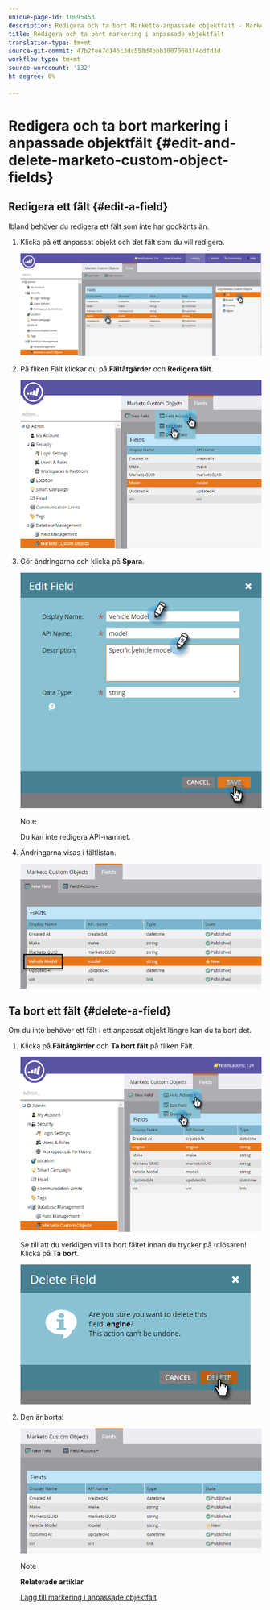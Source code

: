 ```yaml
---
unique-page-id: 10095453
description: Redigera och ta bort Marketto-anpassade objektfält - Marketo-dokument - Produktdokumentation
title: Redigera och ta bort markering i anpassade objektfält
translation-type: tm+mt
source-git-commit: 47b2fee7d146c3dc558d4bbb10070683f4cdfd3d
workflow-type: tm+mt
source-wordcount: '132'
ht-degree: 0%

---
```



# Redigera och ta bort markering i anpassade objektfält {#edit-and-delete-marketo-custom-object-fields}

## Redigera ett fält {#edit-a-field}

Ibland behöver du redigera ett fält som inte har godkänts än.

1. Klicka på ett anpassat objekt och det fält som du vill redigera.

   ![](assets/image2015-10-2-10-3a55-3a1.png)

1. På fliken Fält klickar du på **Fältåtgärder** och **Redigera fält**.

   ![](assets/image2015-10-2-10-3a53-3a26.png)

1. Gör ändringarna och klicka på **Spara**.

   ![](assets/image2015-10-2-10-3a58-3a56.png)

   >[!NOTE]
   >
   >Du kan inte redigera API-namnet.

1. Ändringarna visas i fältlistan.

   ![](assets/image2015-10-2-11-3a1-3a13.png)

## Ta bort ett fält {#delete-a-field}

Om du inte behöver ett fält i ett anpassat objekt längre kan du ta bort det.

1. Klicka på **Fältåtgärder** och **Ta bort fält** på fliken Fält.

   ![](assets/image2015-10-2-11-3a11-3a20.png)

   Se till att du verkligen vill ta bort fältet innan du trycker på utlösaren! Klicka på **Ta bort**.

   ![](assets/image2015-10-2-11-3a14-3a5.png)

1. Den är borta!

   ![](assets/image2015-10-2-11-3a15-3a48.png)

   >[!NOTE]
   >
   >**Relaterade artiklar**
   >
   >
   >[Lägg till markering i anpassade objektfält](add-marketo-custom-object-fields.md)

